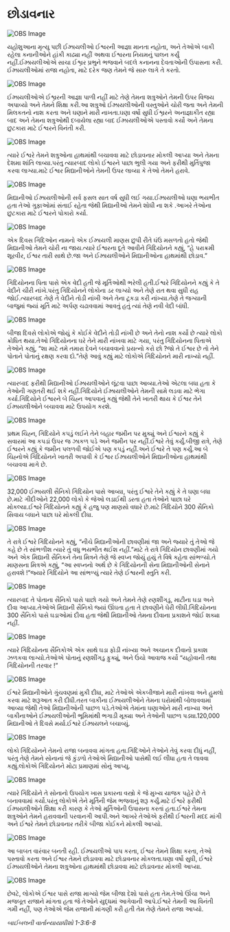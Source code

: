 # છોડાવનાર

![OBS Image](https://cdn.door43.org/obs/jpg/360px/obs-en-16-01.jpg)

યહોશુઆના મૃત્યુ પછી ઈઝ્રાયલીઓ ઈશ્વરની આજ્ઞા માનતા નહોતા, અને તેઓએ બાકી રહેલા કનાનીઓને હાંકી કાઢ્યા નહીં અથવા ઈશ્વરના નિયમનું પાલન કર્યું નહીં.ઈઝ્રાયલીઓએ સાચા ઈશ્વ્રર પ્રભુને ભજવાને બદલે કનાનના દેવતાઓની ઉપાસના કરી. ઈઝ્રાયલીઓમાં રાજા નહોતા, માટે દરેક જણ તેમને જે સારુ લાગે તે કરતો.

![OBS Image](https://cdn.door43.org/obs/jpg/360px/obs-en-16-02.jpg)

ઈઝ્રાયલીઓએ ઈશ્વ્રરની આજ્ઞા પાળી નહીં માટે તેણે તેમના શત્રુઓને તેમની ઉપર વિજય અપાવ્યો અને તેમને શિક્ષા કરી.આ શત્રુઓ ઈઝ્રાયલીઓની વસ્તુઓને ચોરી જતા અને તેમની મિલકતનો નાશ કરતા અને ઘણાને મારી નાખતા.ઘણા વર્ષો સુધી ઈશ્વ્રરને અનાજ્ઞાકીત રહ્યા બાદ અને તેમના શત્રુઓથી દબાયેલા રહ્યા બાદ ઈઝ્રાયલીઓએ પસ્તાવો કર્યો અને તેમના છુટકારા માટે ઈશ્વરને વિનંતી કરી.

![OBS Image](https://cdn.door43.org/obs/jpg/360px/obs-en-16-03.jpg)

ત્યારે ઈશ્વરે તેમને શત્રુઓના હાથમાંથી બચાવવા માટે  છોડાવનાર મોકલી આપ્યા અને તેમના દેશમા શાંતિ લાવ્યા.પરંતુ ત્યારબાદ લોકો ઈશ્વરને પાછા ભુલી ગયા અને ફરીથી મુર્તિપુજા કરવા લાગ્યા.માટે ઈશ્વર મિદ્યાનીઓને તેમની ઉપર લાવ્યા કે તેઓ તેમને હરાવે. 

![OBS Image](https://cdn.door43.org/obs/jpg/360px/obs-en-16-04.jpg)

મિદ્યાનીઓ ઈઝ્રાયલીઓની સર્વ ફસલ સાત વર્ષ સુધી લઈ ગયા.ઈઝ્રાયલીઓ ઘણા ભયભીત હતા તેઓ ગુફાઓમાં સંતાઈ રહેતા જેથી મિદ્યાનીઓ તેમને શોધી ના શકે .આખરે તેઓના છુટકારા માટે ઈશ્વરને પોકારો કર્યા.

![OBS Image](https://cdn.door43.org/obs/jpg/360px/obs-en-16-05.jpg)

એક દિવસ ગિદિઓન નામનો એક ઈઝ્રાયલી માણસ છુપી રીતે ઘંઉ મસળતો હતો જેથી મિદ્યાનીઓ તેમને ચોરી ના જાય.ત્યારે ઈશ્વરના દૂતે આવીને ગિદિયોનને કહ્યું, “હે પરાક્રમી શૂરવીર, ઈશ્વર તારી સાથે છે.જા અને ઈઝ્રાયલીઓને મિદ્યાનીઓના હાથમાંથી છોડાવ.”

![OBS Image](https://cdn.door43.org/obs/jpg/360px/obs-en-16-06.jpg)

ગિદિયોનના પિતા પાસે એક વેદી હતી જે મૂર્તિઓથી ભરેલી હતી.ઈશ્વરે ગિદિયોનને કહ્યું કે તે વેદીને ચીરી નાંખે.પરંતુ ગિદિયોનને લોકોના ડર લાગ્યો અને તેણે રાત થવા સુધી રાહ જોઈ.ત્યારબાદ તેણે તે વેદીને તોડી નાંખી અને તેના ટૂકડા કરી નાંખ્યા.તેણે તે જગ્યાની બાજુમાં જ્યાં મૂર્તિ માટે અર્પણ ચઢાવવામાં આવતું હતું ત્યાં તેણે નવી વેદી બાંધી.

![OBS Image](https://cdn.door43.org/obs/jpg/360px/obs-en-16-07.jpg)

બીજા દિવસે લોકોએ જોયું કે કોઈકે વેદીને તોડી નાંખી છે અને તેનો નાશ કર્યો છે ત્યારે લોકો ક્રોધિત થયા.તેઓ ગિદિયોનના ઘરે તેને મારી નાંખવા માટે ગયા, પરંતુ ગિદિયોનના પિતાએ તેઓને કહ્યું, “શા માટે તમે તમારા દેવને બચાવવાનો પ્રયત્નો કરો છો ?જો તે ઈશ્વર છે તો તેને પોતાને પોતાનું રક્ષણ કરવા દો.”તેણે આવું કહ્યું માટે લોકોએ ગિદિયોનને મારી નાખ્યો નહીં.

![OBS Image](https://cdn.door43.org/obs/jpg/360px/obs-en-16-08.jpg)

ત્યારબાદ ફરીથી મિદ્યાનીઓ ઈઝ્રાયલીઓને લૂંટવા પાછા આવ્યા.તેઓ એટલા બધા હતા કે તેઓની ગણતરી થઈ શકે નહીં.ગિદિયોને ઈઝ્રાયલીઓને તેમની સામે લડવા માટે ભેગા કર્યા.ગિદિયોને ઈશ્વરને બે ચિહ્ન આપવાનું કહ્યું જેથી તેને ખાતરી થાય કે ઈશ્વર તેને ઈઝ્રાયલીઓને બચાવવા માટે ઉપયોગ કરશે.

![OBS Image](https://cdn.door43.org/obs/jpg/360px/obs-en-16-09.jpg)

પ્રથમ ચિહ્ન, ગિદિયોને કપડું લઈને તેને બહાર જમીન પર મુક્યું અને ઈશ્વરને કહ્યું કે સવારમાં આ કપડાં ઉપર જ ઝાકળ પડે અને જમીન પર નહીં.ઈશ્વરે તેવું કર્યું.બીજી રાત્રે, તેણે ઈશ્વરને કહ્યું કે જમીન પલળવી જોઈએ પણ કપડું નહીં.અને ઈશ્વરે તે પણ કર્યું.આ બે ચિહ્નોએ ગિદિયોનને ખાતરી અપાવી કે ઈશ્વર ઈઝ્રાયલીઓને મિદ્યાનીઓના હાથમાંથી બચાવવા માગે છે.

![OBS Image](https://cdn.door43.org/obs/jpg/360px/obs-en-16-10.jpg)

32,000 ઈઝ્રાયલી સૈનિકો ગિદિયોન પાસે આવ્યા, પરંતુ ઈશ્વરે તેને કહ્યું કે તે ઘણા બધા છે.માટે ગીદીઓને 22,000 લોકો કે જેઓ લડાઈથી ડરતા હતા તેઓને પાછા ઘરે મોકલ્યા.ઈશ્વરે ગિદિયોનને કહ્યું કે હજુ પણ માણસો વધારે છે.માટે ગિદિયોને 300 સૈનિકો સિવાય બધાને પાછા ઘરે મોકલી દીધા.

![OBS Image](https://cdn.door43.org/obs/jpg/360px/obs-en-16-11.jpg)

તે રાત્રે ઈશ્વરે ગિદિયોનને કહ્યું, “નીચે મિદ્યાનીઓની છાવણીમાં જા અને જ્યારે તું તેઓ જે કહે છે તે સાંભળીશ ત્યારે તું વધુ ભયભીત થઈશ નહીં.”માટે તે રાત્રે ગિદિયોન છાવણીમાં ગયો અને એક મિદ્યાની સૈનિકને તેના મિત્રને તેણે જે સ્વપ્ન જોયું હયું તે વિષે કહેતા સાંભળ્યો.તે માણસના મિત્રએ કહ્યું, “આ સ્વપ્નનો અર્થ છે કે ગિદિયોનની સેના મિદ્યાનીઓની સેનાને હરાવશે !”જ્યારે ગિદિયોને આ સાંભળ્યું ત્યારે તેણે ઈશ્વરની સ્તુતિ કરી.

![OBS Image](https://cdn.door43.org/obs/jpg/360px/obs-en-16-12.jpg)

ત્યારબાદ તે પોતાના સૈનિકો પાસે પાછો ગયો અને તેમને તેણે રણશીંગડુ, માટીના ઘડા અને દીવા આપ્યા.તેઓએ મિદ્યાની સૈનિકો જ્યાં ઊંઘતા હતા તે છાવણીને ઘેરી લીધી.ગિદિયોનના 300 સૈનિકો પાસે ઘડાઓમાં દીવા હતા જેથી મિદ્યાનીઓ તેમના દીવાના પ્રકાશને જોઈ શક્યા નહીં.

![OBS Image](https://cdn.door43.org/obs/jpg/360px/obs-en-16-13.jpg)

ત્યારે ગિદિયોનના સૈનિકોએ એક સાથે ઘડા ફોડી નાંખ્યા અને અચાનક દીવાનો પ્રકાશ ઝળકવા લાગ્યો.તેઓએ પોતાનું રણશીંગડુ ફુક્યું, અને ઉંચો આવાજ કર્યો “યહોવાની તથા ગિદિયોનની તરવાર !”

![OBS Image](https://cdn.door43.org/obs/jpg/360px/obs-en-16-14.jpg)

ઈશ્વરે મિદ્યાનીઓને ગુંચવણમાં મુકી દીધા, માટે તેઓએ એકબીજાને મારી નાંખવા અને હુમલો કરવા માટે શરૂઆત કરી દીધી.તરત બાકીના ઈઝ્રાયલીઓને તેમના ઘરોમાંથી બોલાવવામાં આવ્યા જેથી તેઓ મિદ્યાનીઓની પાછળ પડે.તેઓએ તેમાંના ઘણાઓને મારી નાખ્યા અને બાકીનાઓને ઈઝ્રાયલીઓની ભૂમિમાંથી ભગાડી મૂક્યા અને તેઓની પાછળ પડ્યા.120,000 મિદ્યાનીઓ તે દિવસે મર્યા.ઈશ્વરે ઈઝ્રાયલને બચાવ્યું.

![OBS Image](https://cdn.door43.org/obs/jpg/360px/obs-en-16-15.jpg)

લોકો ગિદિયોનને તેમનો રાજા બનાવવા માંગતા હતા.ગિદિઓને તેઓને તેવું કરવા દીધું નહીં, પરંતુ તેણે તેમને સોનાનાં જે કુંડળો તેઓએ મિદ્યાનીઓ પાસેથી લઈ લીધા હતા તે લાવવા કહ્યું.લોકોએ ગિદિયોનને મોટા પ્રમાણમાં સોનું આપ્યુ.

![OBS Image](https://cdn.door43.org/obs/jpg/360px/obs-en-16-16.jpg)

ત્યારે ગિદિયોને તે સોનાનો ઉપયોગ ખાસ પ્રકારના વસ્ત્રો કે જે મુખ્ય યાજક પહેરે છે તે બનાવવામાં કર્યો.પરંતુ લોકોએ તેને મૂર્તિની જેમ ભજવાનું શરૂ કર્યું.માટે ઈશ્વરે ફરીથી ઈઝ્રાયલીઓને શિક્ષા કરી કારણ કે તેઓ મૂર્તિઓની ઉપાસના કરતાં હતા.ઈશ્વરે તેમના શત્રુઓને તેમને હરાવવાની  પરવાનગી આપી.અને આખરે તેઓએ ફરીથી ઈશ્વરની મદદ માંગી અને ઈશ્વરે તેમને છોડાવનાર તરીકે બીજા કોઈકને મોકલી આપ્યો.

![OBS Image](https://cdn.door43.org/obs/jpg/360px/obs-en-16-17.jpg)

આ બાબત વારંવાર બનતી રહી. ઈઝ્રાયલીઓ પાપ કરતા, ઈશ્વર તેમને શિક્ષા કરતા, તેઓ પસ્તાવો કરતા અને ઈશ્વર તેમને છોડાવવા માટે છોડાવનાર મોકલતા.ઘણા વર્ષો સુધી, ઈશ્વરે ઈઝ્રાયલીઓને તેમના શત્રુઓના હાથમાંથી છોડાવવા માટે છોડાવનાર મોકલી આપ્યા.

![OBS Image](https://cdn.door43.org/obs/jpg/360px/obs-en-16-18.jpg)

છેવટે, લોકોએ ઈશ્વર પાસે રાજા માગ્યો જેમ બીજા દેશો પાસે હતા તેમ.તેઓ ઊંચા અને મજબૂત રાજાને માંગતા હતા જે તેઓને યુદ્ધમાં આગેવાની આપે.ઈશ્વરે તેમની આ વિનંતી ગમી નહીં, પણ તેઓએ જેમ રાજાની માંગણી કરી હતી તેમ તેણે તેમને રાજા આપ્યો.

_બાઈબલની વાર્તાન્યાયાધીશો 1-3:6-8_
